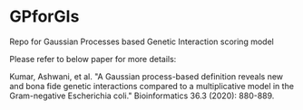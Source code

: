 # GPforGIs
Repo for Gaussian Processes based Genetic Interaction scoring model

Please refer to below paper for more details:

  Kumar, Ashwani, et al. "A Gaussian process-based definition reveals new and bona fide genetic interactions compared to a multiplicative model in the Gram-negative   Escherichia coli." Bioinformatics 36.3 (2020): 880-889.

